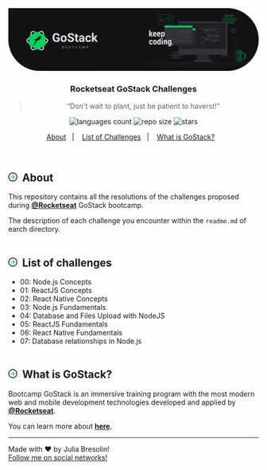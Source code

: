 <img alt="gostack-challenges-header" title="gostack-challenges" src=".docs/header.png" />
<h3 align="center">Rocketseat GoStack Challenges </h3>
<blockquote align="center">“Don't wait to plant, just be patient to haverst!"</blockquote>

<p align="center">
  <img alt="languages count" src="https://img.shields.io/github/languages/count/jbresolinn/rocketseat-gostack?color=2304D361"/>
  <img alt="repo size" src="https://img.shields.io/github/repo-size/jbresolinn/rocketseat-gostack?color=2304D361">
  <img alt="stars" src="https://img.shields.io/github/stars/jbresolinn/rocketseat-gostack?color=2304D361">
</p>

<p align="center">
  <a href="#-about">About</a>&nbsp;&nbsp;&nbsp;|&nbsp;&nbsp;&nbsp;
  <a href="#-list-of-challenges">List of Challenges</a>&nbsp;&nbsp;&nbsp;|&nbsp;&nbsp;&nbsp;
  <a href="#-what-is-gostack">What is GoStack?</a>&nbsp;&nbsp;&nbsp;
</p>
<br>

## <img src=".docs/label.svg" width="18px">&nbsp; About

This repository contains all the resolutions of the challenges proposed during <b><a href="https://github.com/Rocketseat">@Rocketseat</a></b> GoStack bootcamp.

The description of each challenge you encounter within the `readme.md` of earch directory.
<br><br>

## <img src=".docs/label.svg" width="18px">&nbsp; List of challenges

- 00: Node.js Concepts
- 01: ReactJS Concepts
- 02: React Native Concepts
- 03: Node.js Fundamentals
- 04: Database and Files Upload with NodeJS
- 05: ReactJS Fundamentals
- 06: React Native Fundamentals
- 07: Database relationships in Node.js
  <br><br>

## <img src=".docs/label.svg" width="18px">&nbsp; What is GoStack?

Bootcamp GoStack is an immersive training program with the most modern web and mobile development technologies developed and applied by <b>[@Rocketseat](https://github.com/Rocketseat)</b>.

You can learn more about <b>[here](https://rocketseat.com.br/gostack)</b>.

---

Made with ❤ by Julia Bresolin! <br>
[Follow me on social networks!](https://linktr.ee/juliabresolin)
